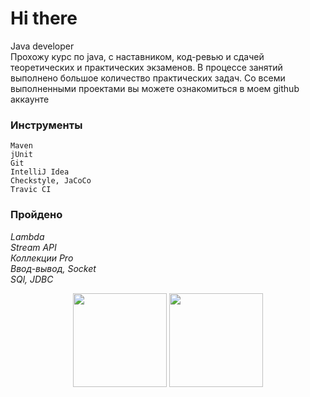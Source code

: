 # Hi there 
Java developer<br> 
Прохожу курс по java, с наставником, код-ревью и сдачей теоретических и практических экзаменов. В процессе занятий выполнено большое количество практических задач. Со всеми выполненными проектами вы можете ознакомиться в моем github аккаунте

### Инструменты

    Maven
    jUnit
    Git
    IntelliJ Idea
    Сheckstyle, JaCoCo
    Travic CI

### Пройдено
*Lambda*<br>
*Stream API*<br>
*Коллекции Pro*<br>
*Ввод-вывод, Socket*<br>
*SQl, JDBC*<br>
<p align='center'>
   <a href="https://github-readme-stats.vercel.app/api?username=ArvikVan&show_icons=true&count_private=true">
       <img height=150 src="https://github-readme-stats.vercel.app/api?username=ArvikVan&show_icons=true&count_private=true"/></a>
   <a href="https://github.com/ArvikVan/">
       <img height=150 src="https://github-readme-stats.vercel.app/api/top-langs/?username=ArvikVan&layout=compact"/></a>
</p>
